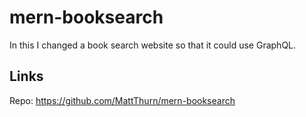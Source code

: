# mern-booksearch

In this I changed a book search website so that it could use GraphQL.

## Links

Repo: https://github.com/MattThurn/mern-booksearch
